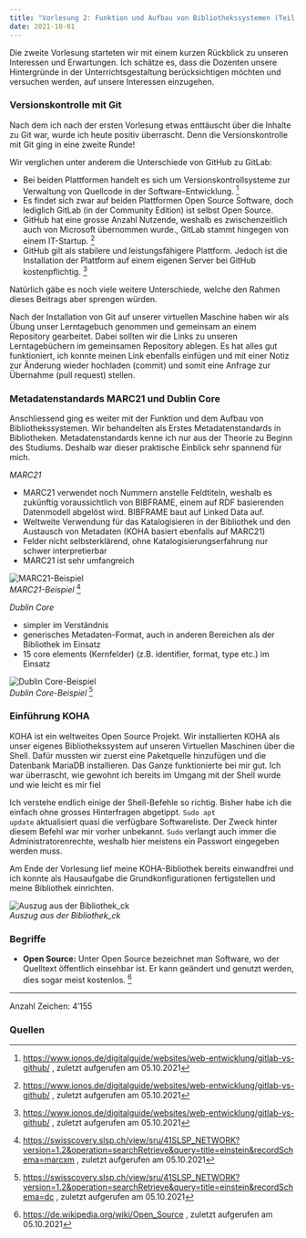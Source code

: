 ```yaml
---
title: "Vorlesung 2: Funktion und Aufbau von Bibliothekssystemen (Teil 1/2)"
date: 2021-10-01
---
```


Die zweite Vorlesung starteten wir mit einem kurzen Rückblick zu unseren Interessen und Erwartungen. Ich schätze es, dass die Dozenten unsere Hintergründe in der Unterrichtsgestaltung berücksichtigen möchten und versuchen werden, auf unsere Interessen einzugehen.

### Versionskontrolle mit Git
Nach dem ich nach der ersten Vorlesung etwas enttäuscht über die Inhalte zu Git war, wurde ich heute positiv überrascht. Denn die Versionskontrolle mit Git ging in eine zweite Runde!

Wir verglichen unter anderem die Unterschiede von GitHub zu GitLab:
- Bei beiden Plattformen handelt es sich um Versionskontrollsysteme zur Verwaltung von Quellcode in der Software-Entwicklung. [^1]
- Es findet sich zwar auf beiden Plattformen Open Source Software, doch lediglich GitLab (in der Community Edition) ist selbst Open Source.
- GitHub hat eine grosse Anzahl Nutzende, weshalb es zwischenzeitlich auch von Microsoft übernommen wurde., GitLab stammt hingegen von einem IT-Startup. [^1]
- GitHub gilt als stabilere und leistungsfähigere Plattform. Jedoch ist die Installation der Plattform auf einem eigenen Server bei GitHub kostenpflichtig. [^1]

Natürlich gäbe es noch viele weitere Unterschiede, welche den Rahmen dieses Beitrags aber sprengen würden.

Nach der Installation von Git auf unserer virtuellen Maschine haben wir als Übung unser Lerntagebuch genommen und gemeinsam an einem Repository gearbeitet. Dabei sollten wir die Links zu unseren Lerntagebüchern im gemeinsamen Repository ablegen. Es hat alles gut funktioniert, ich konnte meinen Link ebenfalls einfügen und mit einer Notiz zur Änderung wieder hochladen (commit) und somit eine Anfrage zur Übernahme (pull request) stellen.

### Metadatenstandards MARC21 und Dublin Core
Anschliessend ging es weiter mit der Funktion und dem Aufbau von Bibliothekssystemen. Wir behandelten als Erstes Metadatenstandards in Bibliotheken. Metadatenstandards kenne ich nur aus der Theorie zu Beginn des Studiums. Deshalb war dieser praktische Einblick sehr spannend für mich.

*MARC21*
- MARC21 verwendet noch Nummern anstelle Feldtiteln, weshalb es zukünftig voraussichtlich von BIBFRAME, einem auf RDF basierenden Datenmodell abgelöst wird. BIBFRAME baut auf Linked Data auf.
- Weltweite Verwendung für das Katalogisieren in der Bibliothek und den Austausch von Metadaten (KOHA basiert ebenfalls auf MARC21) 
- Felder nicht selbsterklärend, ohne Katalogisierungserfahrung nur schwer interpretierbar
- MARC21 ist sehr umfangreich

![MARC21-Beispiel](https://i.ibb.co/yh8ZwMd/02-Marc21.png) <br>
<i>MARC21-Beispiel</i> [^2]

*Dublin Core*
- simpler im Verständnis
- generisches Metadaten-Format, auch in anderen Bereichen als der Bibliothek im Einsatz
- 15 core elements (Kernfelder) (z.B. identifier, format, type etc.) im Einsatz

![Dublin Core-Beispiel](https://i.ibb.co/9sNQW0Y/02-Dublin-Core.png) <br>
<i>Dublin Core-Beispiel</i> [^3]

### Einführung KOHA
KOHA ist ein weltweites Open Source Projekt. Wir installierten KOHA als unser eigenes Bibliothekssystem auf unseren Virtuellen Maschinen über die Shell. Dafür mussten wir zuerst eine Paketquelle hinzufügen und die Datenbank MariaDB installieren. Das Ganze funktionierte bei mir gut. Ich war überrascht, wie gewohnt ich bereits im Umgang mit der Shell wurde und wie leicht es mir fiel

Ich verstehe endlich einige der Shell-Befehle so richtig. Bisher habe ich die einfach ohne grosses Hinterfragen abgetippt. <code>Sudo apt update</code> aktualisiert quasi die verfügbare Softwareliste. Der Zweck hinter diesem Befehl war mir vorher unbekannt. <code>Sudo</code> verlangt auch immer die Administratorenrechte, weshalb hier meistens ein Passwort eingegeben werden muss.

Am Ende der Vorlesung lief meine KOHA-Bibliothek bereits einwandfrei und ich konnte als Hausaufgabe die Grundkonfigurationen fertigstellen und meine Bibliothek einrichten.

![Auszug aus der Bibliothek_ck](https://i.ibb.co/Wf65VDK/02-Koha.png) <br>
<i>Auszug aus der Bibliothek_ck</i> 

### Begriffe
- **Open Source:** Unter Open Source bezeichnet man Software, wo der Quelltext öffentlich einsehbar ist. Er kann geändert und genutzt werden, dies sogar meist kostenlos. [^4]

---
Anzahl Zeichen: 4’155


### Quellen
[^1]: <https://www.ionos.de/digitalguide/websites/web-entwicklung/gitlab-vs-github/> , zuletzt aufgerufen am 05.10.2021
[^2]: <https://swisscovery.slsp.ch/view/sru/41SLSP_NETWORK?version=1.2&operation=searchRetrieve&query=title=einstein&recordSchema=marcxm> , zuletzt aufgerufen am 05.10.2021
[^3]: <https://swisscovery.slsp.ch/view/sru/41SLSP_NETWORK?version=1.2&operation=searchRetrieve&query=title=einstein&recordSchema=dc> ,  zuletzt aufgerufen am 05.10.2021
[^4]: <https://de.wikipedia.org/wiki/Open_Source> , zuletzt aufgerufen am 05.10.2021

